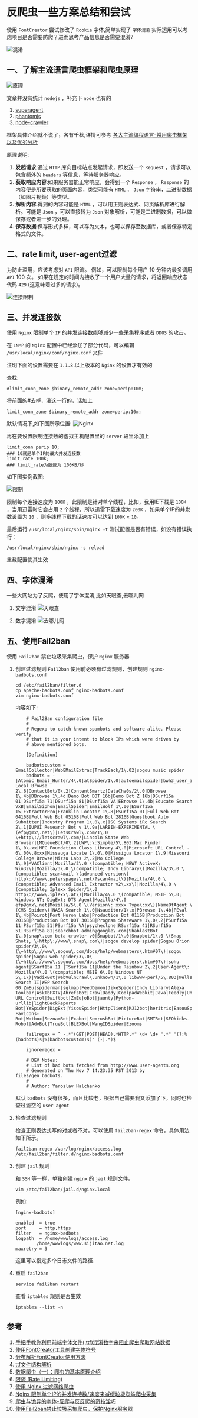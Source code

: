 # 反爬虫一些方案总结和尝试
使用 `FontCreator` 尝试修改了 `Rookie` 字体,简单实现了 `字体混淆` 
实际运用可以考虑项目是否需要防爬？进而思考产品信息是否需要混淆?

![混淆](/Images/Linux/反爬虫一些方案总结和尝试/hunxiao.png)

## 一、了解主流语言爬虫框架和爬虫原理

![原理](/Images/Linux/反爬虫一些方案总结和尝试/yuanli.jpg)

文章并没有统计 `nodejs` ，补充下 `node` 也有的

1. [superagent](https://github.com/visionmedia/superagent)
1. [phantomjs](http://phantomjs.org/)
1. [node-crawler](https://github.com/bda-research/node-crawler)

框架具体介绍就不说了，各有千秋,详情可参考
[各大主流编程语言-常用爬虫框架以及优劣分析](https://blog.csdn.net/gongbing798930123/article/details/79028549)

原理说明:
1. **发起请求**:通过 `HTTP` 库向目标站点发起请求，即发送一个 `Request` ，请求可以包含额外的 `headers` 等信息，等待服务器响应。
1. **获取响应内容**:如果服务器能正常响应，会得到一个 `Response` ，  `Response` 的内容便是所要获取的页面内容，类型可能有 `HTML` ， `Json` 字符串，二进制数据（如图片视频）等类型。
1. **解析内容**:得到的内容可能是 `HTML` ，可以用正则表达式、网页解析库进行解析。可能是 `Json` ，可以直接转为 `Json` 对象解析，可能是二进制数据，可以做保存或者进一步的处理。
1. **保存数据**:保存形式多样，可以存为文本，也可以保存至数据库，或者保存特定格式的文件。

## 二、rate limit, user-agent过滤

为防止滥用，应该考虑对 `API` 限流。 例如，可以限制每个用户 10 分钟内最多调用 `API` 100 次。 如果在规定的时间内接收了一个用户大量的请求，将返回响应状态代码 `429` (这意味着过多的请求)。

![连接限制](/Images/Linux/反爬虫一些方案总结和尝试/rateLimit.png)

## 三、并发连接数

使用 `Nginx` 限制单个 `IP` 的并发连接数能够减少一些采集程序或者 `DDOS` 的攻击。

在 `LNMP` 的 `Nginx` 配置中已经添加了部分代码，可以编辑 `/usr/local/nginx/conf/nginx.conf` 文件

注明下面的设置需要在 `1.1.8` 以上版本的 `Nginx` 的设置才有效的

查找: 

```shell
#limit_conn_zone $binary_remote_addr zone=perip:10m;
```

将前面的#去掉，没这一行的，话加上

```shell
limit_conn_zone $binary_remote_addr zone=perip:10m;
```

默认情况下,如下图所示位置:
![Nginx](/Images/Linux/反爬虫一些方案总结和尝试/nginx.png)

再在要设置限制连接数的虚拟主机配置里的 `server` 段里添加上

```shell
limit_conn perip 10;
### 10就是单个IP的最大并发连接数
limit_rate 100k;
### limit_rate为限速为 100KB/秒
```

如下图实例截图:

![限制](/Images/Linux/反爬虫一些方案总结和尝试/ipLimit.png)

限制每个连接速度为 `100K` ，此限制是针对单个线程，比如，我用IE下载是 `100K` ，当用迅雷时它会占用 `2` 个线程，所以迅雷下载速度为 `200K` ，如果单个IP的并发数设置为 `10` ，则多线程下载的话速度可以达到 `100K` × `10`。

最后运行 `/usr/local/nginx/sbin/nginx -t` 测试配置是否有错误，如没有错误执行：

```shell
/usr/local/nginx/sbin/nginx -s reload
```

重载配置使其生效

## 四、字体混淆

一些大网站为了反爬，使用了字体混淆,比如天眼查,去哪儿网

1. 文字混淆
![天眼查](/Images/Linux/反爬虫一些方案总结和尝试/tianYanCha.png)

1. 数字混淆
![去哪儿网](/Images/Linux/反爬虫一些方案总结和尝试/qunaer.jpg)

## 五、使用Fail2ban
使用 `Fail2ban` 禁止垃圾采集爬虫，保护 `Nginx` 服务器

1. 创建过滤规则
    `Fail2ban` 使用前必须有过滤规则，创建规则 `nginx-badbots.conf`

    ```shell
    cd /etc/fail2ban/filter.d
    cp apache-badbots.conf nginx-badbots.conf
    vim nginx-badbots.conf
    ```

    内容如下:

    ```shell
        # Fail2Ban configuration file
        #
        # Regexp to catch known spambots and software alike. Please verify
        # that it is your intent to block IPs which were driven by
        # above mentioned bots.

        [Definition]

        badbotscustom = EmailCollector|WebEMailExtrac|TrackBack/1\.02|sogou music spider
        badbots = -|Atomic_Email_Hunter/4\.0|atSpider/1\.0|autoemailspider|bwh3_user_agent|China Local Browse 2\.6|ContactBot/0\.2|ContentSmartz|DataCha0s/2\.0|DBrowse 1\.4b|DBrowse 1\.4d|Demo Bot DOT 16b|Demo Bot Z 16b|DSurf15a 01|DSurf15a 71|DSurf15a 81|DSurf15a VA|EBrowse 1\.4b|Educate Search VxB|EmailSiphon|EmailSpider|EmailWolf 1\.00|ESurf15a 15|ExtractorPro|Franklin Locator 1\.8|FSurf15a 01|Full Web Bot 0416B|Full Web Bot 0516B|Full Web Bot 2816B|Guestbook Auto Submitter|Industry Program 1\.0\.x|ISC Systems iRc Search 2\.1|IUPUI Research Bot v 1\.9a|LARBIN-EXPERIMENTAL \(efp@gmx\.net\)|LetsCrawl\.com/1\.0 \+http\://letscrawl\.com/|Lincoln State Web Browser|LMQueueBot/0\.2|LWP\:\:Simple/5\.803|Mac Finder 1\.0\.xx|MFC Foundation Class Library 4\.0|Microsoft URL Control - 6\.00\.8xxx|Missauga Locate 1\.0\.0|Missigua Locator 1\.9|Missouri College Browse|Mizzu Labs 2\.2|Mo College 1\.9|MVAClient|Mozilla/2\.0 \(compatible; NEWT ActiveX; Win32\)|Mozilla/3\.0 \(compatible; Indy Library\)|Mozilla/3\.0 \(compatible; scan4mail \(advanced version\) http\://www\.peterspages\.net/?scan4mail\)|Mozilla/4\.0 \(compatible; Advanced Email Extractor v2\.xx\)|Mozilla/4\.0 \(compatible; Iplexx Spider/1\.0 http\://www\.iplexx\.at\)|Mozilla/4\.0 \(compatible; MSIE 5\.0; Windows NT; DigExt; DTS Agent|Mozilla/4\.0 efp@gmx\.net|Mozilla/5\.0 \(Version\: xxxx Type\:xx\)|NameOfAgent \(CMS Spider\)|NASA Search 1\.0|Nsauditor/1\.x|PBrowse 1\.4b|PEval 1\.4b|Poirot|Port Huron Labs|Production Bot 0116B|Production Bot 2016B|Production Bot DOT 3016B|Program Shareware 1\.0\.2|PSurf15a 11|PSurf15a 51|PSurf15a VA|psycheclone|RSurf15a 41|RSurf15a 51|RSurf15a 81|searchbot admin@google\.com|ShablastBot 1\.0|snap\.com beta crawler v0|Snapbot/1\.0|Snapbot/1\.0 \(Snap Shots, \+http\://www\.snap\.com\)|sogou develop spider|Sogou Orion spider/3\.0\(\+http\://www\.sogou\.com/docs/help/webmasters\.htm#07\)|sogou spider|Sogou web spider/3\.0\(\+http\://www\.sogou\.com/docs/help/webmasters\.htm#07\)|sohu agent|SSurf15a 11 |TSurf15a 11|Under the Rainbow 2\.2|User-Agent\: Mozilla/4\.0 \(compatible; MSIE 6\.0; Windows NT 5\.1\)|VadixBot|WebVulnCrawl\.unknown/1\.0 libwww-perl/5\.803|Wells Search II|WEP Search 00|ZmEu|spiderman|sqlmap|FeedDemon|JikeSpider|Indy Library|Alexa Toolbar|AskTbFXTV|AhrefsBot|CrawlDaddy|CoolpadWebkit|Java|Feedly|UniversalFeedParser|ApacheBench|Microsoft URL Control|Swiftbot|ZmEu|oBot|jaunty|Python-urllib|lightDeckReports Bot|YYSpider|DigExt|YisouSpider|HttpClient|MJ12bot|heritrix|EasouSpider|LinkpadBot|YandexBot|RU_Bot|200PleaseBot|DuckDuckGo-Favicons-Bot|Wotbox|SeznamBot|Exabot|SemrushBot|PictureBot|SMTBot|SEOkicks-Robot|AdvBot|TrueBot|BLEXBot|WangIDSpider|Ezooms

        failregex = ^ -.*"(GET|POST|HEAD).*HTTP.*" \d+ \d+ ".*" "(?:%(badbots)s|%(badbotscustom)s)" (-|.*)$

        ignoreregex =

        # DEV Notes:
        # List of bad bots fetched from http://www.user-agents.org
        # Generated on Thu Nov 7 14:23:35 PST 2013 by files/gen_badbots.
        #
        # Author: Yaroslav Halchenko
    ```

    默认 `badbots` 没有很多，而且比较老，根据自己需要我又添加了下，同时也检查过滤空的 `user agent`

1. 检查过滤规则

    检查正则表达式写的对或者不对，可以使用 `fail2ban-regex` 命令，具体用法如下所示。

    ```shell
    fail2ban-regex /var/log/nginx/access.log /etc/fail2ban/filter.d/nginx-badbots.conf
    ```

1. 创建 `jail` 规则

    和 `SSH` 等一样，单独创建 `nginx` 的 `jail` 规则文件。

    ```shell
    vim /etc/fail2ban/jail.d/nginx.local
    ```

    例如:

    ```shell
    [nginx-badbots]

    enabled  = true
    port     = http,https
    filter   = nginx-badbots
    logpath  = /home/wwwlogs/access.log
            /home/wwwlogs/www.sijitao.net.log
    maxretry = 3
    ```

    这里可以指定多个日志文件的路径.

1. 重启 `fail2ban`

    ```shell
    service fail2ban restart
    ```

    查看 `iptables` 规则是否生效

    ```shell
    iptables --list -n
    ```


## 参考
1. [手把手教你利用前端字体文件(.ttf)混淆数字来阻止爬虫爬取网站数据](https://blog.csdn.net/qq_37540004/article/details/78864713)
1. [使用FontCreator工具创建字体符号](https://blog.csdn.net/nj198624/article/details/8160460)
1. [分布解析FontCreator使用方法](http://jc.zhaozi.cn/FontCreator/20141025/8632.html)
1. [ttf文件结构解析](https://www.cnblogs.com/sjhrun2001/archive/2010/01/19/1651274.html)
1. [数据爬虫（一）：爬虫的基本原理介绍](https://blog.csdn.net/byweiker/article/details/79234854)
1. [限流 (Rate Limiting)](https://www.yiichina.com/doc/guide/2.0/rest-rate-limiting)
1. [使用 Nginx 过滤网络爬虫](https://blog.csdn.net/gt9000/article/details/79113348)
1. [Nginx 限制单个IP的并发连接数/速度来减缓垃圾蜘蛛爬虫采集](https://www.imydl.tech/lnmp/229.html)
1. [爬虫与诡异的字体-反爬与反反爬的奇技淫巧](https://zhuanlan.zhihu.com/p/28183190)
1. [使用Fail2ban禁止垃圾采集爬虫，保护Nginx服务器](https://www.imydl.tech/lnmp/149.html)
